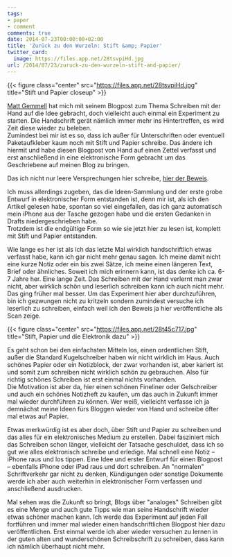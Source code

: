 ```yaml
---
tags:
- paper
- comment
comments: true
date: 2014-07-23T00:00:00+02:00
title: 'Zurück zu den Wurzeln: Stift &amp; Papier'
twitter_card:
  image: https://files.app.net/28tsvpiHd.jpg
url: /2014/07/23/zuruck-zu-den-wurzeln-stift-and-papier/
---
```


{{< figure class="center" src="https://files.app.net/28tsvpiHd.jpg" title="Stift und Papier closeup" >}}

[Matt Gemmell](http://mattgemmell.com/handwriting/?utm_medium=App.net+Broadcast&utm_source=PourOver) hat mich mit seinem Blogpost zum Thema Schreiben mit der Hand auf die Idee gebracht, doch vielleicht auch einmal ein Experiment zu starten. Die Handschrift gerät nämlich immer mehr ins Hintertreffen, es wird Zeit diese wieder zu beleben.  
Zumindest bei mir ist es so, dass ich außer für Unterschriften oder eventuell Paketaufkleber kaum noch mit Stift und Papier schreibe. Das ändere ich hiermit und habe diesen Blogpost von Hand auf einen Zettel verfasst und erst anschließend in eine elektronische Form gebracht um das Geschriebene auf meinen Blog zu bringen.

Das ich nicht nur leere Versprechungen hier schreibe, [hier der Beweis][Link zum Scan].

Ich muss allerdings zugeben, das die Ideen-Sammlung und der erste grobe Entwurf in elektronischer Form entstanden ist, denn mir ist, als ich den Artikel gelesen habe, spontan so viel eingefallen, das ich ganz automatisch mein iPhone aus der Tasche gezogen habe und die ersten Gedanken in Drafts niedergeschrieben habe.  
Trotzdem ist die endgültige Form so wie sie jetzt hier zu lesen ist, komplett mit Stift und Papier entstanden.

Wie lange es her ist als ich das letzte Mal wirklich handschriftlich etwas verfasst habe, kann ich gar nicht mehr genau sagen. Ich meine damit nicht eine kurze Notiz oder ein bis zwei Sätze, ich meine einen längeren Text, Brief oder ähnliches. Soweit ich mich erinnern kann, ist das denke ich ca. 6-7 Jahre her. Eine lange Zeit. Das Schreiben mit der Hand verlernt man zwar nicht, aber wirklich schön und leserlich schreiben kann ich auch nicht mehr. Das ging früher mal besser. Um das Experiment hier aber durchzuführen, bin ich gezwungen nicht zu kritzeln sondern zumindest versuche ich leserlich zu schreiben, einfach weil ich den Beweis ja hier veröffentliche als Scan zeige.

{{< figure class="center" src="https://files.app.net/28t45c717.jpg" title="Stift, Papier und die Elektronik dazu" >}}

Es geht schon bei den einfachsten Mitteln los, einen ordentlichen Stift, außer die Standard Kugelschreiber haben wir nicht wirklich im Haus. Auch schönes Papier oder ein Notizblock, der zwar vorhanden ist, aber kariert ist und somit zum schreiben nicht wirklich schön zu gebrauchen. Also für richtig schönes Schreiben ist erst einmal nichts vorhanden.  
Die Motivation ist aber da, hier einen schönen Fineliner oder Gelschreiber und auch ein schönes Notizheft zu kaufen, um das auch in Zukunft immer mal wieder durchführen zu können. Wer weiß, vielleicht verfasse ich ja demnächst meine Ideen fürs Bloggen wieder von Hand und schreibe öfter mal etwas auf Papier.

Etwas merkwürdig ist es aber doch, über Stift und Papier zu schreiben und das alles für ein elektronisches Medium zu erstellen. Dabei fasziniert mich das Schreiben schon länger, vielleicht der Tatsache geschuldet, dass ich so gut wie alles elektronisch schreibe und erledige. Mal schnell eine Notiz – iPhone raus und los tippen. Eine Idee und erster Entwurf für einen Blogpost – ebenfalls iPhone oder iPad raus und dort schreiben. An "normalen" Schriftverkehr gar nicht zu denken, Kündigungen oder sonstige Dokumente werde ich aber auch weiterhin in elektronischer Form verfassen und anschließend ausdrucken. 

Mal sehen was die Zukunft so bringt, Blogs über "analoges" Schreiben gibt es eine Menge und auch gute Tipps wie man seine Handschrift wieder etwas schöner machen kann. Ich werde das Experiment auf jeden Fall fortführen und immer mal wieder einen handschriftlichen Blogpost hier dazu veröffentlichen. Erst einmal werde ich aber wieder versuchen zu lernen in der guten alten und wunderschönen Schreibschrift zu schreiben, dass kann ich nämlich überhaupt nicht mehr.


[Link zum Scan]:https://files.app.net/28tr7g4tG.pdf
